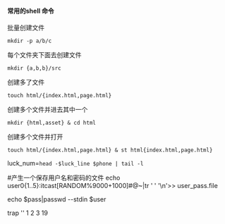 #### 常用的shell 命令

批量创建文件

```shell
mkdir -p a/b/c
```

每个文件夹下面去创建文件

```shell
mkdir {a,b,b}/src
```

创建多了文件

```shell
touch html/{index.html,page.html}
```

创建多个文件并进去其中一个

```shell
mkdir {html,asset} & cd html
```

创建多个文件并打开

```shell
touch html/{index.html,page.html} & st html{index.html,page.html}
```

luck_num=`head -$luck_line $phone | tail -l`

#产生一个保存用户名和密码的文件
echo user0{1..5}:itcast$[$RANDOM%9000+1000]#@~|tr ' ' '\n'>> user_pass.file

echo $pass|passwd --stdin $user

trap '' 1 2 3 19



